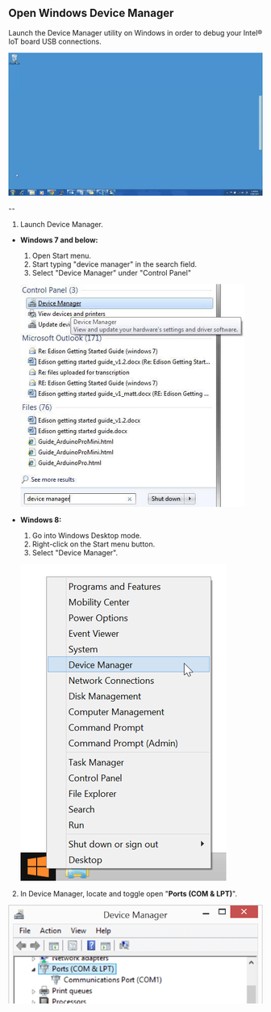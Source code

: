 ## Open Windows Device Manager

Launch the Device Manager utility on Windows in order to debug your Intel® IoT board USB connections.

![Animated gif: opening Windows Device Manager using the Start menu](images/open_device_manager-animated.gif)

--

1. Launch Device Manager.

  * **Windows 7 and below:**
    1. Open Start menu.
    2. Start typing "device manager" in the search field. 
    3. Select "Device Manager" under "Control Panel"

    ![Device Manager in the Windows 7 Start Menu](images/device_manager-windows_7.jpg)
  
  * **Windows 8:**
    1. Go into Windows Desktop mode.
    2. Right-click on the Start menu button.
    3. Select "Device Manager".
    
    ![Device Manager in the Windows 8 Start Menu](images/device_manager-windows_8.png)
    
2. In Device Manager, locate and toggle open "**Ports (COM & LPT)**".

  ![Open Ports](images/device_manager-open_com_lpt_ports.png)
